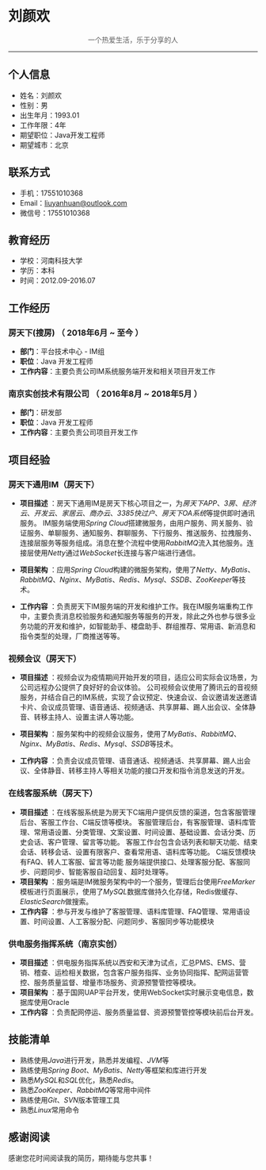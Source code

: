 # 刘颜欢

<p style="text-align:center;color:rgb(93,93,93)">一个热爱生活，乐于分享的人</p>

---

## 个人信息

- 姓名：刘颜欢
- 性别：男
- 出生年月：1993.01
- 工作年限：4年
- 期望职位：Java开发工程师
- 期望城市：北京

## 联系方式

- 手机：17551010368
- Email：liuyanhuan@outlook.com
- 微信号：17551010368

## 教育经历
- 学校：河南科技大学
- 学历：本科
- 时间：2012.09-2016.07

## 工作经历

### 房天下(搜房) （ 2018年6月 ~ 至今 ）
- **部门**：平台技术中心 - IM组
- **职位**：Java 开发工程师
- **工作内容**：主要负责公司IM系统服务端开发和相关项目开发工作

### 南京实创技术有限公司 （ 2016年8月 ~ 2018年5月 ）
- **部门**：研发部
- **职位**：Java 开发工程师
- **工作内容**：主要负责公司项目开发工作

## 项目经验

### 房天下通用IM（房天下）

- **项目描述** ：房天下通用IM是房天下核心项目之一，为*房天下APP*、*3房*、*经济云*、*开发云*、*家居云*、*商办云*、*3385快过户*、*房天下OA系统*等提供即时通讯服务。
  IM服务端使用*Spring Cloud*搭建微服务，由用户服务、网关服务、验证服务、单聊服务、通知服务、群聊服务、下行服务、推送服务、拉拽服务、连接层服务等服务组成。消息在整个流程中使用*RabbitMQ*流入其他服务。连接层使用*Netty*通过*WebSocket*长连接与客户端进行通信。

- **项目架构** ：应用*Spring Cloud*构建的微服务架构，使用了*Netty*、*MyBatis*、*RabbitMQ*、*Nginx*、*MyBatis*、*Redis*、*Mysql*、*SSDB*、*ZooKeeper*等技术。

- **工作内容** ：负责房天下IM服务端的开发和维护工作。我在IM服务端重构工作中，主要负责消息校验服务和通知服务等服务的开发，除此之外也参与很多业务功能的开发和维护，如智能助手、楼盘助手、群组推荐、常用语、新消息和指令类型的处理，厂商推送等等。

### 视频会议（房天下）

- **项目描述** ：视频会议为疫情期间开始开发的项目，适应公司实际会议场景，为公司远程办公提供了良好好的会议体验。
公司视频会议使用了腾讯云的音视频服务，并结合自己的IM系统，实现了会议预定、快速会议、会议邀请发送邀请卡片、会议成员管理、语音通话、视频通话、共享屏幕、踢人出会议、全体静音、转移主持人、设置主讲人等功能。

- **项目架构** ：服务架构中的视频会议服务，使用了*MyBatis*、*RabbitMQ*、*Nginx*、*MyBatis*、*Redis*、*Mysql*、*SSDB*等技术。

- **工作内容** ：负责会议成员管理、语音通话、视频通话、共享屏幕、踢人出会议、全体静音、转移主持人等相关功能的接口开发和指令消息发送的开发。

### 在线客服系统（房天下）

- **项目描述** ：在线客服系统是为房天下C端用户提供反馈的渠道，包含客服管理后台、客服工作台、C端反馈等模块。
客服管理后台，有客服管理、语料库管理、常用语设置、分类管理、文案设置、时间设置、基础设置、会话分类、历史会话、客户管理、留言等功能。
客服工作台包含会话列表和聊天功能、结束会话、转移会话、设置有限客户、查看常用语、语料库等功能。
C端反馈模块有FAQ、转人工客服、留言等功能
服务端提供接口、处理客服分配、客服同步、问题同步、智能客服自动回复、超时处理等。
- **项目架构** ：服务端是IM微服务架构中的一个服务，管理后台使用*FreeMarker*模板进行页面展示，使用了*MySQL*数据库做持久化存储，Redis做缓存、*ElasticSearch*做搜索。
- **工作内容** ：参与开发与维护了客服管理、语料库管理、FAQ管理、常用语设置、时间设置、人工客服分配、问题同步、客服同步等功能模块

### 供电服务指挥系统（南京实创）

- **项目描述** ：供电服务指挥系统以西安和天津为试点，汇总PMS、EMS、营销、稽查、运检相关数据，包含客户服务指挥、业务协同指挥、配网运营管控、服务质量监督、增量市场服务、资源预警管控等模块。
- **项目架构** ：基于国网UAP平台开发，使用WebSocket实时展示变电信息，数据库使用Oracle
- **工作内容** ：负责配网停运、服务质量监督、资源预警管控等模块前后台开发。

## 技能清单

- 熟练使用*Java*进行开发，熟悉并发编程、*JVM*等
- 熟练使用*Spring  Boot*、*MyBatis*、*Netty*等框架和库进行开发
- 熟悉*MySQL*和*SQL*优化，熟悉*Redis*。
- 熟悉*ZooKeeper*、*RabbitMQ*等常用中间件
- 熟练使用*Git*、*SVN*版本管理工具
- 熟悉*Linux*常用命令

## 感谢阅读

感谢您花时间阅读我的简历，期待能与您共事！